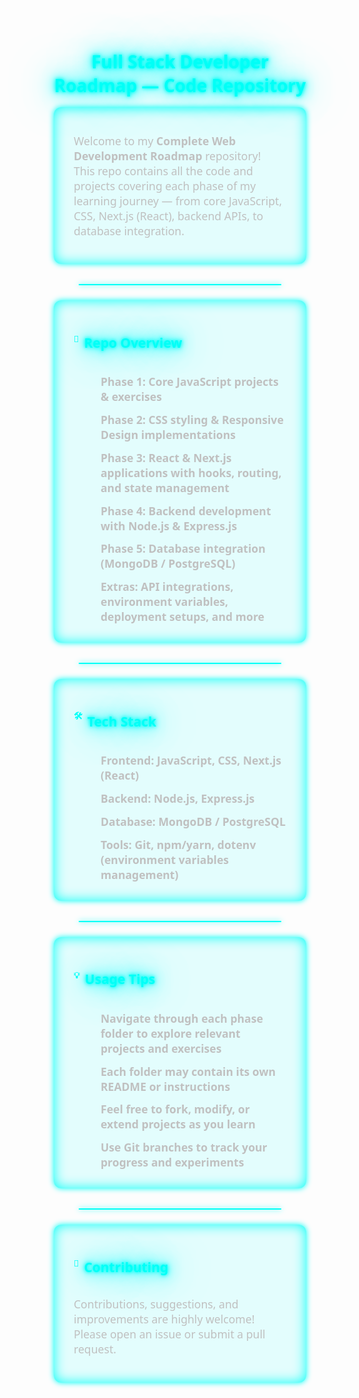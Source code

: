 <!DOCTYPE html>
<html lang="en">
<head>
  <meta charset="UTF-8" />
  <meta name="viewport" content="width=device-width, initial-scale=1" />
  <title>Full Stack Developer Roadmap - README</title>
  <style>
    /* Reset */
    * {
      margin: 0;
      padding: 0;
      box-sizing: border-box;
      font-family: 'Segoe UI', Tahoma, Geneva, Verdana, sans-serif;
    }

    body {
      background-color: #0d0d0d;
      color: #e0e0e0;
      padding: 2rem;
      line-height: 1.6;
    }

    h1, h2 {
      text-align: center;
      margin-bottom: 1rem;
      color: #00fff7;
      text-shadow:
        0 0 5px #00fff7,
        0 0 10px #00fff7,
        0 0 20px #00fff7,
        0 0 40px #0ff,
        0 0 80px #0ff;
      transition: color 0.3s ease;
      cursor: default;
    }

    h1:hover, h2:hover {
      color: #ff00ff;
      text-shadow:
        0 0 10px #ff00ff,
        0 0 20px #ff00ff,
        0 0 40px #ff00ff,
        0 0 80px #f0f,
        0 0 160px #f0f;
    }

    hr {
      border: none;
      border-top: 2px solid #00fff7;
      margin: 1.5rem auto;
      width: 80%;
      box-shadow:
        0 0 8px #00fff7;
    }

    section {
      max-width: 900px;
      margin: 0 auto 2rem auto;
      background: rgba(0, 255, 255, 0.1);
      border-radius: 12px;
      padding: 1.5rem 2rem;
      box-shadow:
        0 0 10px #00fff7,
        0 0 20px #00fff7 inset;
      transition: box-shadow 0.4s ease;
    }

    section:hover {
      box-shadow:
        0 0 15px #ff00ff,
        0 0 30px #ff00ff inset;
    }

    ul {
      margin-left: 1.2rem;
      list-style: none;
    }

    ul li {
      padding: 0.4rem 0;
      position: relative;
      font-weight: 600;
    }

    ul li::before {
      content: "➤";
      position: absolute;
      left: -1.2rem;
      color: #00fff7;
      text-shadow: 0 0 5px #00fff7;
      transition: color 0.3s ease;
    }

    ul li:hover::before {
      color: #ff00ff;
      text-shadow: 0 0 10px #ff00ff;
    }

    p, li {
      font-size: 1.1rem;
      color: #c0c0c0;
    }

    /* Special styling for icons with text */
    .icon-text {
      display: flex;
      align-items: center;
      gap: 0.5rem;
      font-weight: 700;
      color: #00fff7;
      margin-bottom: 0.7rem;
      user-select: none;
    }

    .icon-text:hover {
      color: #ff00ff;
      cursor: default;
    }

    /* Smooth transition for all text */
    body, h1, h2, p, li, ul li::before {
      transition: color 0.3s ease, text-shadow 0.3s ease;
    }

  </style>
</head>
<body>
  <h1>Full Stack Developer Roadmap — Code Repository</h1>

  <section>
    <p>Welcome to my <strong>Complete Web Development Roadmap</strong> repository!<br />
    This repo contains all the code and projects covering each phase of my learning journey — from core JavaScript, CSS, Next.js (React), backend APIs, to database integration.</p>
  </section>

  <hr />

  <section>
    <div class="icon-text">🚀 <h2>Repo Overview</h2></div>
    <ul>
      <li><strong>Phase 1:</strong> Core JavaScript projects & exercises</li>
      <li><strong>Phase 2:</strong> CSS styling & Responsive Design implementations</li>
      <li><strong>Phase 3:</strong> React & Next.js applications with hooks, routing, and state management</li>
      <li><strong>Phase 4:</strong> Backend development with Node.js & Express.js</li>
      <li><strong>Phase 5:</strong> Database integration (MongoDB / PostgreSQL)</li>
      <li><strong>Extras:</strong> API integrations, environment variables, deployment setups, and more</li>
    </ul>
  </section>

  <hr />

  <section>
    <div class="icon-text">🛠️ <h2>Tech Stack</h2></div>
    <ul>
      <li><strong>Frontend:</strong> JavaScript, CSS, Next.js (React)</li>
      <li><strong>Backend:</strong> Node.js, Express.js</li>
      <li><strong>Database:</strong> MongoDB / PostgreSQL</li>
      <li><strong>Tools:</strong> Git, npm/yarn, dotenv (environment variables management)</li>
    </ul>
  </section>

  <hr />

  <section>
    <div class="icon-text">💡 <h2>Usage Tips</h2></div>
    <ul>
      <li>Navigate through each phase folder to explore relevant projects and exercises</li>
      <li>Each folder may contain its own README or instructions</li>
      <li>Feel free to fork, modify, or extend projects as you learn</li>
      <li>Use Git branches to track your progress and experiments</li>
    </ul>
  </section>

  <hr />

  <section>
    <div class="icon-text">🤝 <h2>Contributing</h2></div>
    <p>Contributions, suggestions, and improvements are highly welcome!<br />
    Please open an issue or submit a pull request.</p>
  </section>
</body>
</html>
